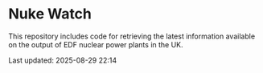 # Nuke Watch

This repository includes code for retrieving the latest information available on the output of EDF nuclear power plants in the UK.

Last updated: 2025-08-29 22:14